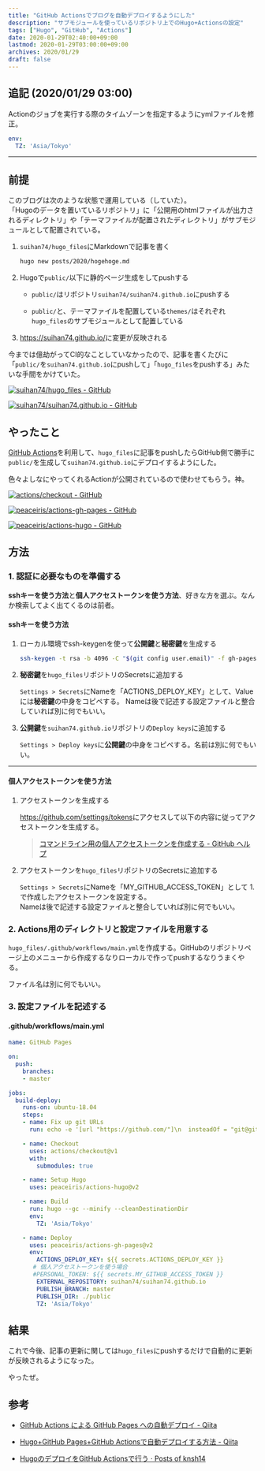 ```yaml
---
title: "GitHub Actionsでブログを自動デプロイするようにした"
description: "サブモジュールを使っているリポジトリ上でのHugo+Actionsの設定"
tags: ["Hugo", "GitHub", "Actions"]
date: 2020-01-29T02:40:00+09:00
lastmod: 2020-01-29T03:00:00+09:00
archives: 2020/01/29
draft: false
---
```


## 追記 (2020/01/29 03:00)

Actionのジョブを実行する際のタイムゾーンを指定するようにymlファイルを修正。

```yml
env:
  TZ: 'Asia/Tokyo'
```

---

## 前提

このブログは次のような状態で運用している（していた）。  
「Hugoのデータを置いているリポジトリ」に「公開用のhtmlファイルが出力されるディレクトリ」や「テーマファイルが配置されたディレクトリ」がサブモジュールとして配置されている。

1. `suihan74/hugo_files`にMarkdownで記事を書く

    ```bash
    hugo new posts/2020/hogehoge.md
    ```

2. Hugoで`public/`以下に静的ページ生成をしてpushする

    - `public/`はリポジトリ`suihan74/suihan74.github.io`にpushする

    - `public/`と、テーマファイルを配置している`themes/`はそれぞれ`hugo_files`のサブモジュールとして配置している

3. <https://suihan74.github.io/>に変更が反映される

今までは億劫がってCI的なことしていなかったので、記事を書くたびに「`public/`を`suihan74.github.io`にpushして」「`hugo_files`をpushする」みたいな手間をかけていた。

[![suihan74/hugo_files - GitHub](https://gh-card.dev/repos/suihan74/hugo_files.svg?fullname=)](https://github.com/suihan74/hugo_files)

[![suihan74/suihan74.github.io - GitHub](https://gh-card.dev/repos/suihan74/suihan74.github.io.svg?fullname=)](https://github.com/suihan74/suihan74.github.io)

## やったこと

[GitHub Actions](https://github.co.jp/features/actions)を利用して、`hugo_files`に記事をpushしたらGitHub側で勝手に`public/`を生成して`suihan74.github.io`にデプロイするようにした。

色々よしなにやってくれるActionが公開されているので使わせてもらう。神。

[![actions/checkout - GitHub](https://gh-card.dev/repos/actions/checkout.svg)](https://github.com/actions/checkout)

[![peaceiris/actions-gh-pages - GitHub](https://gh-card.dev/repos/peaceiris/actions-gh-pages.svg)](https://github.com/peaceiris/actions-gh-pages)

[![peaceiris/actions-hugo - GitHub](https://gh-card.dev/repos/peaceiris/actions-hugo.svg)](https://github.com/peaceiris/actions-hugo)

## 方法

### 1. 認証に必要なものを準備する

**sshキーを使う方法**と**個人アクセストークンを使う方法**、好きな方を選ぶ。なんか検索してよく出てくるのは前者。

#### sshキーを使う方法

1. ローカル環境でssh-keygenを使って**公開鍵**と**秘密鍵**を生成する

    ```bash
    ssh-keygen -t rsa -b 4096 -C "$(git config user.email)" -f gh-pages -N ""
    ```

2. **秘密鍵**を`hugo_files`リポジトリのSecretsに追加する

    `Settings > Secrets`にNameを「ACTIONS_DEPLOY_KEY」として、Valueには**秘密鍵**の中身をコピペする。
    Nameは後で記述する設定ファイルと整合していれば別に何でもいい。

3. **公開鍵**を`suihan74.github.io`リポジトリの`Deploy keys`に追加する

    `Settings > Deploy keys`に**公開鍵**の中身をコピペする。名前は別に何でもいい。

---

#### 個人アクセストークンを使う方法

1. アクセストークンを生成する

    <https://github.com/settings/tokens>にアクセスして以下の内容に従ってアクセストークンを生成する。

    > [コマンドライン用の個人アクセストークンを作成する - GitHub ヘルプ](https://help.github.com/ja/github/authenticating-to-github/creating-a-personal-access-token-for-the-command-line)

2. アクセストークンを`hugo_files`リポジトリのSecretsに追加する

    `Settings > Secrets`にNameを「MY_GITHUB_ACCESS_TOKEN」として 1. で作成したアクセストークンを設定する。  
    Nameは後で記述する設定ファイルと整合していれば別に何でもいい。

### 2. Actions用のディレクトリと設定ファイルを用意する

`hugo_files/.github/workflows/main.yml`を作成する。GitHubのリポジトリページ上のメニューから作成するなりローカルで作ってpushするなりうまくやる。

ファイル名は別に何でもいい。

### 3. 設定ファイルを記述する

#### .github/workflows/main.yml

```yml
name: GitHub Pages

on:
  push:
    branches:
    - master

jobs:
  build-deploy:
    runs-on: ubuntu-18.04
    steps:
    - name: Fix up git URLs
      run: echo -e '[url "https://github.com/"]\n  insteadOf = "git@github.com:"' >> ~/.gitconfig

    - name: Checkout
      uses: actions/checkout@v1
      with:
        submodules: true

    - name: Setup Hugo
      uses: peaceiris/actions-hugo@v2

    - name: Build
      run: hugo --gc --minify --cleanDestinationDir
      env:
        TZ: 'Asia/Tokyo'

    - name: Deploy
      uses: peaceiris/actions-gh-pages@v2
      env:
        ACTIONS_DEPLOY_KEY: ${{ secrets.ACTIONS_DEPLOY_KEY }}
       # 個人アクセストークンを使う場合
       #PERSONAL_TOKEN: ${{ secrets.MY_GITHUB_ACCESS_TOKEN }}
        EXTERNAL_REPOSITORY: suihan74/suihan74.github.io
        PUBLISH_BRANCH: master
        PUBLISH_DIR: ./public
        TZ: 'Asia/Tokyo'
```

## 結果

これで今後、記事の更新に関しては`hugo_files`にpushするだけで自動的に更新が反映されるようになった。

やったぜ。

## 参考

- [GitHub Actions による GitHub Pages への自動デプロイ - Qiita](https://qiita.com/peaceiris/items/d401f2e5724fdcb0759d)

- [Hugo+GitHub Pages+GitHub Actionsで自動デプロイする方法 - Qiita](https://qiita.com/syui/items/f1f2db8660cda34d8938)

- [HugoのデプロイをGitHub Actionsで行う &middot; Posts of knsh14](https://knsh14.github.io/posts/how-to-automate-deploying-hugo/)
